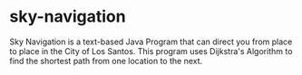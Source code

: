 sky-navigation
==============

Sky Navigation is a text-based Java Program that can direct you from place to place in the City of Los Santos. This program uses Dijkstra's Algorithm to find the shortest path from one location to the next. 
